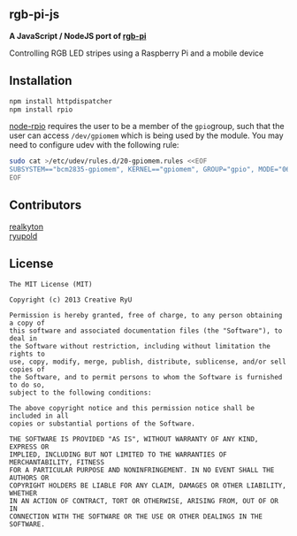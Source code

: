 ## rgb-pi-js
**A JavaScript / NodeJS port of [rgb-pi](https://github.com/ryupold/rgb-pi)**

Controlling RGB LED stripes using a Raspberry Pi and a mobile device



## Installation

```bash
npm install httpdispatcher
npm install rpio
```

[node-rpio](https://github.com/jperkin/node-rpio) requires the user to be a member of the `gpio`group, such that the user can access `/dev/gpiomem` which is being used by the module. You may need to configure udev with the following rule:

```bash
sudo cat >/etc/udev/rules.d/20-gpiomem.rules <<EOF
SUBSYSTEM=="bcm2835-gpiomem", KERNEL=="gpiomem", GROUP="gpio", MODE="0660"
EOF
```


## Contributors
[realkyton](https://github.com/realkyton)  
[ryupold](https://github.com/ryupold)

## License
```
The MIT License (MIT)

Copyright (c) 2013 Creative RyU

Permission is hereby granted, free of charge, to any person obtaining a copy of
this software and associated documentation files (the "Software"), to deal in
the Software without restriction, including without limitation the rights to
use, copy, modify, merge, publish, distribute, sublicense, and/or sell copies of
the Software, and to permit persons to whom the Software is furnished to do so,
subject to the following conditions:

The above copyright notice and this permission notice shall be included in all
copies or substantial portions of the Software.

THE SOFTWARE IS PROVIDED "AS IS", WITHOUT WARRANTY OF ANY KIND, EXPRESS OR
IMPLIED, INCLUDING BUT NOT LIMITED TO THE WARRANTIES OF MERCHANTABILITY, FITNESS
FOR A PARTICULAR PURPOSE AND NONINFRINGEMENT. IN NO EVENT SHALL THE AUTHORS OR
COPYRIGHT HOLDERS BE LIABLE FOR ANY CLAIM, DAMAGES OR OTHER LIABILITY, WHETHER
IN AN ACTION OF CONTRACT, TORT OR OTHERWISE, ARISING FROM, OUT OF OR IN
CONNECTION WITH THE SOFTWARE OR THE USE OR OTHER DEALINGS IN THE SOFTWARE.
```
